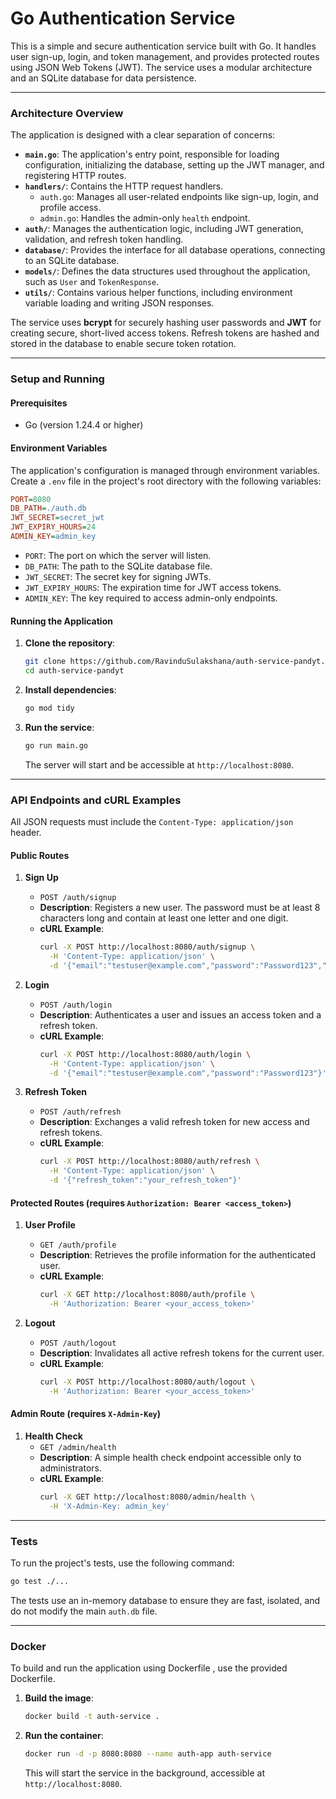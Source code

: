 # Go Authentication Service

This is a simple and secure authentication service built with Go. It handles user sign-up, login, and token management, and provides protected routes using JSON Web Tokens (JWT). The service uses a modular architecture and an SQLite database for data persistence.

-----

### Architecture Overview

The application is designed with a clear separation of concerns:

  * **`main.go`**: The application's entry point, responsible for loading configuration, initializing the database, setting up the JWT manager, and registering HTTP routes.
  * **`handlers/`**: Contains the HTTP request handlers.
      * `auth.go`: Manages all user-related endpoints like sign-up, login, and profile access.
      * `admin.go`: Handles the admin-only `health` endpoint.
  * **`auth/`**: Manages the authentication logic, including JWT generation, validation, and refresh token handling.
  * **`database/`**: Provides the interface for all database operations, connecting to an SQLite database.
  * **`models/`**: Defines the data structures used throughout the application, such as `User` and `TokenResponse`.
  * **`utils/`**: Contains various helper functions, including environment variable loading and writing JSON responses.

The service uses **bcrypt** for securely hashing user passwords and **JWT** for creating secure, short-lived access tokens. Refresh tokens are hashed and stored in the database to enable secure token rotation.

-----

### Setup and Running

#### Prerequisites

  * Go (version 1.24.4 or higher)

#### Environment Variables

The application's configuration is managed through environment variables. Create a `.env` file in the project's root directory with the following variables:

```ini
PORT=8080
DB_PATH=./auth.db
JWT_SECRET=secret_jwt
JWT_EXPIRY_HOURS=24
ADMIN_KEY=admin_key
```

  * `PORT`: The port on which the server will listen.
  * `DB_PATH`: The path to the SQLite database file.
  * `JWT_SECRET`: The secret key for signing JWTs.
  * `JWT_EXPIRY_HOURS`: The expiration time for JWT access tokens.
  * `ADMIN_KEY`: The key required to access admin-only endpoints.

#### Running the Application

1.  **Clone the repository**:
    ```bash
    git clone https://github.com/RavinduSulakshana/auth-service-pandyt.git
    cd auth-service-pandyt
    ```
2.  **Install dependencies**:
    ```bash
    go mod tidy
    ```
3.  **Run the service**:
    ```bash
    go run main.go
    ```
    The server will start and be accessible at `http://localhost:8080`.

-----

### API Endpoints and cURL Examples

All JSON requests must include the `Content-Type: application/json` header.

#### Public Routes

1.  **Sign Up**

      * `POST /auth/signup`
      * **Description**: Registers a new user. The password must be at least 8 characters long and contain at least one letter and one digit.
      * **cURL Example**:
        ```bash
        curl -X POST http://localhost:8080/auth/signup \
          -H 'Content-Type: application/json' \
          -d '{"email":"testuser@example.com","password":"Password123","firstname":"Test","lastname":"User"}'
        ```

2.  **Login**

      * `POST /auth/login`
      * **Description**: Authenticates a user and issues an access token and a refresh token.
      * **cURL Example**:
        ```bash
        curl -X POST http://localhost:8080/auth/login \
          -H 'Content-Type: application/json' \
          -d '{"email":"testuser@example.com","password":"Password123"}'
        ```

3.  **Refresh Token**

      * `POST /auth/refresh`
      * **Description**: Exchanges a valid refresh token for new access and refresh tokens.
      * **cURL Example**:
        ```bash
        curl -X POST http://localhost:8080/auth/refresh \
          -H 'Content-Type: application/json' \
          -d '{"refresh_token":"your_refresh_token"}'
        ```

#### Protected Routes (requires `Authorization: Bearer <access_token>`)

1.  **User Profile**

      * `GET /auth/profile`
      * **Description**: Retrieves the profile information for the authenticated user.
      * **cURL Example**:
        ```bash
        curl -X GET http://localhost:8080/auth/profile \
          -H 'Authorization: Bearer <your_access_token>'
        ```

2.  **Logout**

      * `POST /auth/logout`
      * **Description**: Invalidates all active refresh tokens for the current user.
      * **cURL Example**:
        ```bash
        curl -X POST http://localhost:8080/auth/logout \
          -H 'Authorization: Bearer <your_access_token>'
        ```

#### Admin Route (requires `X-Admin-Key`)

1.  **Health Check**
      * `GET /admin/health`
      * **Description**: A simple health check endpoint accessible only to administrators.
      * **cURL Example**:
        ```bash
        curl -X GET http://localhost:8080/admin/health \
          -H 'X-Admin-Key: admin_key'
        ```

-----

### Tests

To run the project's tests, use the following command:

```bash
go test ./...
```

The tests use an in-memory database to ensure they are fast, isolated, and do not modify the main `auth.db` file.

-----

###  Docker

To build and run the application using  Dockerfile , use the provided Dockerfile.

1.  **Build the image**:
    ```bash
    docker build -t auth-service .
    ```
2.  **Run the container**:
    ```bash
    docker run -d -p 8080:8080 --name auth-app auth-service
    ```
    This will start the service in the background, accessible at `http://localhost:8080`.
